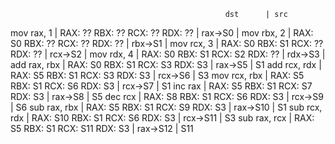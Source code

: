                                                     dst      | src
mov rax, 1   | RAX: ??  RBX: ??  RCX: ??  RDX: ?? | rax->S0  |
mov rbx, 2   | RAX: S0  RBX: ??  RCX: ??  RDX: ?? | rbx->S1  |
mov rcx, 3   | RAX: S0  RBX: S1  RCX: ??  RDX: ?? | rcx->S2  | 
mov rdx, 4   | RAX: S0  RBX: S1  RCX: S2  RDX: ?? | rdx->S3  |
add rax, rbx | RAX: S0  RBX: S1  RCX: S3  RDX: S3 | rax->S5  | S1
add rcx, rdx | RAX: S5  RBX: S1  RCX: S3  RDX: S3 | rcx->S6  | S3
mov rcx, rbx | RAX: S5  RBX: S1  RCX: S6  RDX: S3 | rcx->S7  | S1
inc rax      | RAX: S5  RBX: S1  RCX: S7  RDX: S3 | rax->S8  | S5
dec rcx      | RAX: S8  RBX: S1  RCX: S6  RDX: S3 | rcx->S9  | S6
sub rax, rbx | RAX: S5  RBX: S1  RCX: S9  RDX: S3 | rax->S10 | S1
sub rcx, rdx | RAX: S10 RBX: S1  RCX: S6  RDX: S3 | rcx->S11 | S3
sub rax, rcx | RAX: S5  RBX: S1  RCX: S11 RDX: S3 | rax->S12 | S11
